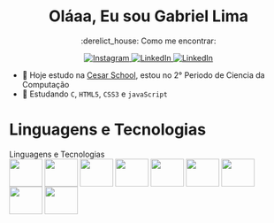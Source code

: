 <h1 align="center"> Oláaa, Eu sou Gabriel Lima </h1>

<p align="center"> 
  :derelict_house: Como me encontrar:
</p>

<p align="center">
  <a href="https://www.instagram.com/limagsc/">
    <img src="https://img.shields.io/badge/Instagram-E4405F?style=for-the-badge&logo=instagram&logoColor=white" alt="Instagram">
  </a>
  <a href="https://www.linkedin.com/in/gabriel-lima-siqueira-cavalcanti-30909a1a4/">
    <img src="https://img.shields.io/badge/LinkedIn-0077B5?style=for-the-badge&logo=linkedin&logoColor=white" alt="LinkedIn">
  </a>
   <a href="https://www.twitter.com">
    <img src="https://img.shields.io/badge/Twitter-1DA1F2?style=for-the-badge&logo=twitter&logoColor=white" alt="LinkedIn">
  </a>
</p>

- 🔭 Hoje estudo na <a href="https://github.com/Abduzidos">Cesar School</a>, estou no 2° Periodo de Ciencia da Computação
- 🌱 Estudando `C`, `HTML5`, `CSS3` e `javaScript`
## 
# Linguagens e Tecnologias 
<div style="display: inline_block">Linguagens e Tecnologias <br>
  <img align="center" height="50" width="60" src="https://cdn.jsdelivr.net/gh/devicons/devicon/icons/python/python-original.svg" />
  <img align="center" height="50" width="60" src="https://cdn.jsdelivr.net/gh/devicons/devicon/icons/html5/html5-original.svg" />
  <img align="center" height="50" width="60" src="https://cdn.jsdelivr.net/gh/devicons/devicon/icons/css3/css3-original.svg" />
  <img align="center" height="50" width="60" src="https://cdn.jsdelivr.net/gh/devicons/devicon/icons/javascript/javascript-original.svg" />
  <img align="center" height="50" width="60" src="https://cdn.jsdelivr.net/gh/devicons/devicon/icons/git/git-original.svg" />
  <img align="center" height="50" width="60" src="https://cdn.jsdelivr.net/gh/devicons/devicon/icons/github/github-original.svg" />
  <img align="center" height="50" width="60" src="https://cdn.jsdelivr.net/gh/devicons/devicon/icons/premierepro/premierepro-plain.svg" />
  <img align="center" height="50" width="60" src="https://cdn.jsdelivr.net/gh/devicons/devicon/icons/nodejs/nodejs-original.svg" />
  <img align="center" height="50" width="60" src="https://cdn.jsdelivr.net/gh/devicons/devicon/icons/vscode/vscode-original.svg" />
</div>
